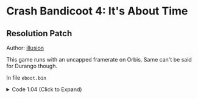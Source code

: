 # Crash Bandicoot 4: It's About Time

## Resolution Patch

Author: [illusion](https://github.com/illusion0001)

This game runs with an uncapped framerate on Orbis. Same can't be said for Durango though.

In file `eboot.bin`

<details>
<summary>Code 1.04 (Click to Expand)</summary>

```
48 8D 15 0D 08 BF 04 31 C9 3B 02 0F 95 C1 EB 7A

# 720p for base

31 C9 C7 04 8B 7F AA A6 42 48 E9 7B 00 00 00 90

# 900p for Pro

31 C9 C7 04 8B 0A 57 85 42 48 E9 7B 00 00 00 90
```

</details>
